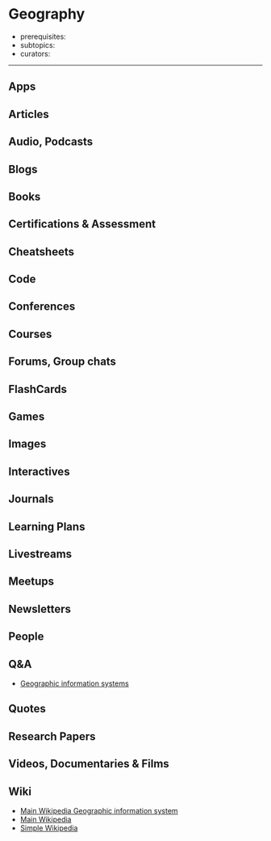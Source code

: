 # Geography

- prerequisites:
- subtopics:
- curators:

------

## Apps

## Articles

## Audio, Podcasts

## Blogs

## Books

## Certifications & Assessment

## Cheatsheets

## Code

## Conferences

## Courses

## Forums, Group chats

## FlashCards

## Games

## Images

## Interactives

## Journals

## Learning Plans

## Livestreams

## Meetups

## Newsletters

## People

## Q&A

- [Geographic information systems](https://gis.stackexchange.com)

## Quotes

## Research Papers

## Videos, Documentaries & Films

## Wiki

- [Main Wikipedia Geographic information system](https://en.wikipedia.org/wiki/Geographic_information_system)
- [Main Wikipedia](https://en.wikipedia.org/wiki/Geography)
- [Simple Wikipedia](https://simple.wikipedia.org/wiki/Geography)

